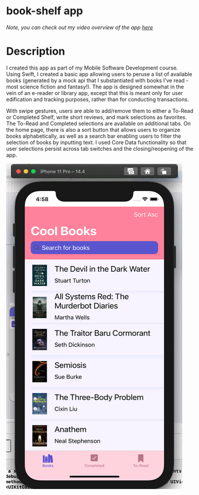 # book-shelf app 
*Note, you can check out my video overview of the app [here](https://uchicago.hosted.panopto.com/Panopto/Pages/Viewer.aspx?id=c876930d-cd0d-4c73-aef5-ad3a00fedbe0)*

# Description 

I created this app as part of my Mobile Software Development course. Using Swift, I created a basic app allowing users to peruse a list of available books (generated by a 
mock api that I substantiated with books I've read - most science fiction and fantasy!). The app is designed somewhat in the vein of an e-reader or library app, except that
this is meant only for user edification and tracking purposes, rather than for conducting transactions. 

With swipe gestures, users are able to add/remove them to either a To-Read or 
Completed Shelf, write short reviews, and mark selections as favorites. The To-Read and Completed selections are available on additional tabs. On the home page, there is 
also a sort button that allows users to organize books alphabetically, as well as a search bar enabling users to filter the selection of books by inputting text. 
I used Core Data functionality so that user selections persist across tab switches and the closing/reopening of the app. 


![Screenshot of Cool Books App](final_proj_screenshot.png)

